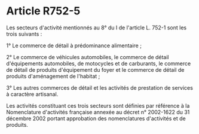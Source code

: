 # Article R752-5

Les secteurs d'activité mentionnés au 8° du I de l'article L. 752-1 sont les trois suivants :

1° Le commerce de détail à prédominance alimentaire ;

2° Le commerce de véhicules automobiles, le commerce de détail d'équipements automobiles, de motocycles et de carburants, le commerce de détail de produits d'équipement du foyer et le commerce de détail de produits d'aménagement de l'habitat ;

3° Les autres commerces de détail et les activités de prestation de services à caractère artisanal.

Les activités constituant ces trois secteurs sont définies par référence à la Nomenclature d'activités française annexée au décret n° 2002-1622 du 31 décembre 2002 portant approbation des nomenclatures d'activités et de produits.
